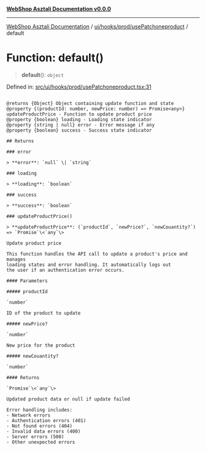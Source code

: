 [**WebShop Asztali Documentation v0.0.0**](../../../../../README.md)

***

[WebShop Asztali Documentation](../../../../../modules.md) / [ui/hooks/prod/usePatchoneproduct](../README.md) / default

# Function: default()

> **default**(): `object`

Defined in: [src/ui/hooks/prod/usePatchoneproduct.tsx:31](https://github.com/akosgamer1000/webshop_asztali/blob/694dfb5919995863486557fe9c75abb7edf40a6c/src/ui/hooks/prod/usePatchoneproduct.tsx#L31)

```

@returns {Object} Object containing update function and state
@property {(productId: number, newPrice: number) => Promise<any>} updateProductPrice - Function to update product price
@property {boolean} loading - Loading state indicator
@property {string | null} error - Error message if any
@property {boolean} success - Success state indicator

## Returns

### error

> **error**: `null` \| `string`

### loading

> **loading**: `boolean`

### success

> **success**: `boolean`

### updateProductPrice()

> **updateProductPrice**: (`productId`, `newPrice?`, `newCouantity?`) => `Promise`\<`any`\>

Update product price

This function handles the API call to update a product's price and manages
loading states and error handling. It automatically logs out
the user if an authentication error occurs.

#### Parameters

##### productId

`number`

ID of the product to update

##### newPrice?

`number`

New price for the product

##### newCouantity?

`number`

#### Returns

`Promise`\<`any`\>

Updated product data or null if update failed

Error handling includes:
- Network errors
- Authentication errors (401)
- Not found errors (404)
- Invalid data errors (400)
- Server errors (500)
- Other unexpected errors
